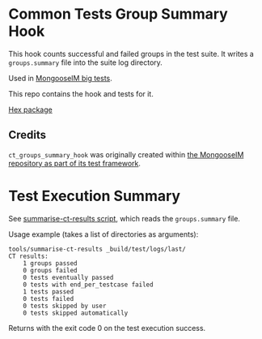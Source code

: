 # Common Tests Group Summary Hook

This hook counts successful and failed groups in the test suite.
It writes a `groups.summary` file into the suite log directory.

Used in [MongooseIM big tests](https://github.com/esl/MongooseIM/tree/master/big_tests).

This repo contains the hook and tests for it.

[Hex package](https://hex.pm/packages/ct_groups_summary_hook)

## Credits

`ct_groups_summary_hook` was originally created within [the MongooseIM repository as part of its test framework](https://github.com/esl/MongooseIM).

# Test Execution Summary

See [summarise-ct-results script](tools/summarise-ct-results), which
reads the `groups.summary` file.

Usage example (takes a list of directories as arguments):

```
tools/summarise-ct-results _build/test/logs/last/
CT results:
    1 groups passed
    0 groups failed
    0 tests eventually passed
    0 tests with end_per_testcase failed
    1 tests passed
    0 tests failed
    0 tests skipped by user
    0 tests skipped automatically
```

Returns with the exit code 0 on the test execution success.
